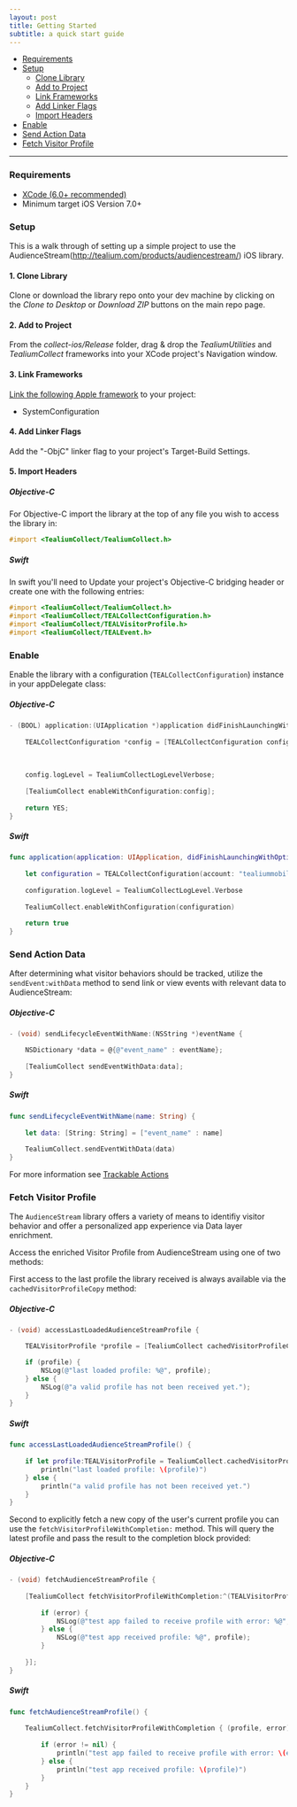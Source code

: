 ```yaml
---
layout: post
title: Getting Started
subtitle: a quick start guide
---
```


- [Requirements](getting-started.html#requirements)
- [Setup](getting-started.html#setup)
	- [Clone Library](getting-started.html#clone-library)
	- [Add to Project](getting-started.html#add-to-project)
	- [Link Frameworks](getting-started.html#link-frameworks)
	- [Add Linker Flags](getting-started.html#add-linker-flags)
	- [Import Headers](getting-started.html#import-headers)
- [Enable](getting-started.html#enable)
- [Send Action Data](getting-started.html#send-action-data)
- [Fetch Visitor Profile](getting-started.html#fetch-visitor-profile)

<hr/>
 
<!--more-->
 
### <span id="requirements"/> Requirements

- [XCode (6.0+ recommended)](https://developer.apple.com/xcode/downloads/)
- Minimum target iOS Version 7.0+


### <span id="setup"/>Setup
This is a walk through of setting up a simple project to use the AudienceStream(http://tealium.com/products/audiencestream/) iOS library.

#### <span id="clone-library"/> 1. Clone Library

Clone or download the library repo onto your dev machine by clicking on the *Clone to Desktop* or *Download ZIP* buttons on the main repo page.

#### <span id="add-to-project"/> 2. Add to Project

From the *collect-ios/Release* folder, drag & drop the *TealiumUtilities* and *TealiumCollect* frameworks into your XCode project's Navigation window.

#### <span id="link-frameworks"/> 3. Link Frameworks

[Link the following Apple framework](https://developer.apple.com/library/ios/recipes/xcode_help-project_editor/Articles/AddingaLibrarytoaTarget.html) to your project:

- SystemConfiguration

#### <span id="add-linker-flags"/> 4. Add Linker Flags

Add the "-ObjC" linker flag to your project's Target-Build Settings.

#### <span id="import-headers"/> 5. Import Headers

##### Objective-C
For Objective-C import the library at the top of any file you wish to access the library in:

```objective-c
#import <TealiumCollect/TealiumCollect.h>
```
##### Swift

In swift you'll need to Update your project's Objective-C bridging header or create one with the following entries:

```objective-c
#import <TealiumCollect/TealiumCollect.h>
#import <TealiumCollect/TEALCollectConfiguration.h>
#import <TealiumCollect/TEALVisitorProfile.h>
#import <TealiumCollect/TEALEvent.h>
```

### <span id="enable"/> Enable

Enable the library with a configuration (```TEALCollectConfiguration```) instance in your appDelegate class:

##### Objective-C

```objective-c
- (BOOL) application:(UIApplication *)application didFinishLaunchingWithOptions:(NSDictionary *)launchOptions {
    
    TEALCollectConfiguration *config = [TEALCollectConfiguration configurationWithAccount:@"tealiummobile"
                                                                                  profile:@"demo"
                                                                              environment:@"dev"];
    
    config.logLevel = TealiumCollectLogLevelVerbose;
    
    [TealiumCollect enableWithConfiguration:config];
    
    return YES;
}
```

##### Swift

```swift
func application(application: UIApplication, didFinishLaunchingWithOptions launchOptions: [NSObject: AnyObject]?) -> Bool {
    
    let configuration = TEALCollectConfiguration(account: "tealiummobile", profile: "demo", environment: "dev")
    
    configuration.logLevel = TealiumCollectLogLevel.Verbose
    
    TealiumCollect.enableWithConfiguration(configuration)
    
    return true
}
```

### <span id="send-action-data"/> Send Action Data

After determining what visitor behaviors should be tracked, utilize the ```sendEvent:withData``` method to send link or view events with relevant data to AudienceStream:

##### Objective-C

```objective-c
- (void) sendLifecycleEventWithName:(NSString *)eventName {

    NSDictionary *data = @{@"event_name" : eventName};
    
    [TealiumCollect sendEventWithData:data];
}
```
##### Swift

```swift
func sendLifecycleEventWithName(name: String) {
    
    let data: [String: String] = ["event_name" : name]
    
    TealiumCollect.sendEventWithData(data)
}
```

For more information see [Trackable Actions](trackable-actions.html)

### <span id="fetch-visitor-profile"/> Fetch Visitor Profile

The ```AudienceStream``` library offers a variety of means to identifiy visitor behavior and offer a personalized app experience via  Data layer enrichment.

Access the enriched Visitor Profile from AudienceStream using one of two methods:

First access to the last profile the library received is always available via the ```cachedVisitorProfileCopy```  method:

##### Objective-C

```objective-c
- (void) accessLastLoadedAudienceStreamProfile {

    TEALVisitorProfile *profile = [TealiumCollect cachedVisitorProfileCopy];

    if (profile) {
        NSLog(@"last loaded profile: %@", profile);
    } else {
        NSLog(@"a valid profile has not been received yet.");
    }
}
```

##### Swift

```swift
func accessLastLoadedAudienceStreamProfile() {
    
    if let profile:TEALVisitorProfile = TealiumCollect.cachedVisitorProfileCopy() {
        println("last loaded profile: \(profile)")
    } else {
        println("a valid profile has not been received yet.")
    }
}
```

Second to explicitly fetch a new copy of the user's current profile you can use the ```fetchVisitorProfileWithCompletion:``` method.  This will query the latest profile and pass the result to the completion block provided:

##### Objective-C

```objective-c
- (void) fetchAudienceStreamProfile {
    
    [TealiumCollect fetchVisitorProfileWithCompletion:^(TEALVisitorProfile *profile, NSError *error) {
       
        if (error) {
            NSLog(@"test app failed to receive profile with error: %@", [error localizedDescription]);
        } else {
            NSLog(@"test app received profile: %@", profile);
        }
        
    }];
}
```

##### Swift

```swift
func fetchAudienceStreamProfile() {
    
    TealiumCollect.fetchVisitorProfileWithCompletion { (profile, error) -> Void in
        
        if (error != nil) {
            println("test app failed to receive profile with error: \(error.localizedDescription)")
        } else {
            println("test app received profile: \(profile)")
        }
    }
}
```